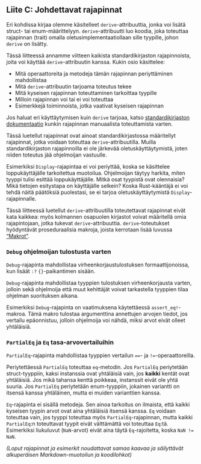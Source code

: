 ## Liite C: Johdettavat rajapinnat

Eri kohdissa kirjaa olemme käsitelleet `derive`-attribuuttia, jonka voi lisätä struct- tai enum-määrittelyyn. `derive`-attribuutti luo koodia, joka toteuttaa rajapinnan (trait) omalla oletusimplementaatiollaan sille tyypille, johon `derive` on lisätty.

Tässä liitteessä annamme viitteen kaikista standardikirjaston rajapinnoista, joita voi käyttää `derive`-attribuutin kanssa. Kukin osio käsittelee:

- Mitä operaattoreita ja metodeja tämän rajapinnan periyttäminen mahdollistaa
- Mitä `derive`-attribuutin tarjoama toteutus tekee
- Mitä kyseisen rajapinnan toteuttaminen tarkoittaa tyypille
- Milloin rajapinnan voi tai ei voi toteuttaa
- Esimerkkejä toiminnoista, jotka vaativat kyseisen rajapinnan

Jos haluat eri käyttäytymisen kuin `derive` tarjoaa, katso [standardikirjaston dokumentaatio](../std/index.html)<!-- ignore --> kunkin rajapinnan manuaalista toteuttamista varten.

Tässä luetellut rajapinnat ovat ainoat standardikirjastossa määritellyt rajapinnat, jotka voidaan toteuttaa `derive`-attribuutilla. Muilla standardikirjaston rajapinnoilla ei ole järkevää oletuskäyttäytymistä, joten niiden toteutus jää ohjelmoijan vastuulle.

Esimerkiksi `Display`-rajapintaa ei voi periyttää, koska se käsittelee loppukäyttäjälle tarkoitettua muotoilua. Ohjelmoijan täytyy harkita, miten tyyppi tulisi esittää loppukäyttäjälle. Mitkä osat tyypistä ovat olennaisia? Mikä tietojen esitystapa on käyttäjälle selkein? Koska Rust-kääntäjä ei voi tehdä näitä päätöksiä puolestasi, se ei tarjoa oletuskäyttäytymistä `Display`-rajapinnalle.

Tässä liitteessä luetellut `derive`-attribuutilla toteutettavat rajapinnat eivät kata kaikkea: myös kolmannen osapuolen kirjastot voivat määritellä omia rajapintojaan, jotka tukevat `derive`-attribuuttia. `derive`-toteutukset hyödyntävät proseduraalisia makroja, joista kerrotaan lisää luvussa [“Makrot”][macros]<!-- ignore -->.

### `Debug` ohjelmoijan tulostusta varten

`Debug`-rajapinta mahdollistaa virheenkorjaustulostuksen formaattijonoissa, kun lisäät `:?` `{}`-paikantimen sisään.

`Debug`-rajapinta mahdollistaa tyyppien tulostuksen virheenkorjausta varten, jolloin sekä ohjelmoija että muut kehittäjät voivat tarkastella tyyppien tilaa ohjelman suorituksen aikana.

Esimerkiksi `Debug`-rajapinta on vaatimuksena käytettäessä `assert_eq!`-makroa. Tämä makro tulostaa argumenttina annettujen arvojen tiedot, jos vertailu epäonnistuu, jolloin ohjelmoija voi nähdä, miksi arvot eivät olleet yhtäläisiä.

### `PartialEq` ja `Eq` tasa-arvovertailuihin

`PartialEq`-rajapinta mahdollistaa tyyppien vertailun `==`- ja `!=`-operaattoreilla.

Periytettäessä `PartialEq` toteuttaa `eq`-metodin. Jos `PartialEq` periytetään struct-tyyppiin, kaksi instanssia ovat yhtäläisiä vain, jos **kaikki** kentät ovat yhtäläisiä. Jos mikä tahansa kenttä poikkeaa, instanssit eivät ole yhtä suuria. Jos `PartialEq` periytetään enum-tyyppiin, jokainen variantti on itsensä kanssa yhtäläinen, mutta ei muiden varianttien kanssa.

`Eq`-rajapinta ei sisällä metodeja. Sen ainoa tarkoitus on ilmaista, että kaikki kyseisen tyypin arvot ovat aina yhtäläisiä itsensä kanssa. `Eq` voidaan toteuttaa vain, jos tyyppi toteuttaa myös `PartialEq`-rajapinnan, mutta kaikki `PartialEq`:n toteuttavat tyypit eivät välttämättä voi toteuttaa `Eq`:tä. Esimerkiksi liukuluvut (`NaN`-arvot) eivät aina täytä `Eq`-rajoitetta, koska `NaN != NaN`.

_(Loput rajapinnat ja esimerkit noudattavat samaa kaavaa ja säilyttävät alkuperäisen Markdown-muotoilun ja koodilohkot)_

[macros]: ch20-05-macros.html#macros
